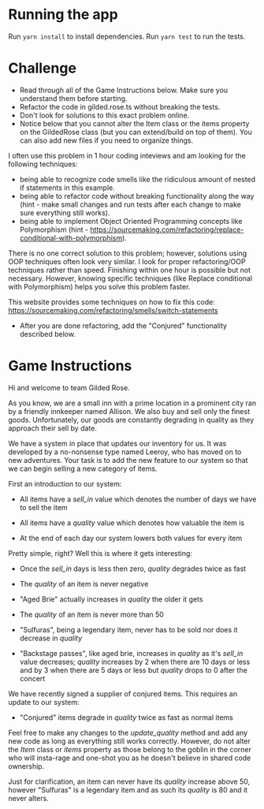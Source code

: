 # Running the app

Run `yarn install` to install dependencies. Run `yarn test` to run the tests.

# Challenge

- Read through all of the Game Instructions below. Make sure you understand them before starting.
- Refactor the code in gilded.rose.ts without breaking the tests.
- Don't look for solutions to this exact problem online.
- Notice below that you cannot alter the Item class or the items property on the GildedRose class (but you can extend/build on top of them). You can also add new files if you need to organize things.

I often use this problem in 1 hour coding inteviews and am looking for the following techniques:
  - being able to recognize code smells like the ridiculous amount of nested if statements in this example.
  - being able to refactor code without breaking functionality along the way (hint - make small changes and run tests after each change to make sure everything still works).
  - being able to implement Object Oriented Programming concepts like Polymorphism (hint - https://sourcemaking.com/refactoring/replace-conditional-with-polymorphism).

There is no one correct solution to this problem; however, solutions using OOP techniques often look very similar. I look for proper refactoring/OOP techniques rather than speed. Finishing within one hour is possible but not necessary.
However, knowing specific techniques (like Replace conditional with Polymorphism) helps you solve this problem faster.

This website provides some techniques on how to fix this code: https://sourcemaking.com/refactoring/smells/switch-statements

- After you are done refactoring, add the "Conjured" functionality described below.

# Game Instructions

Hi and welcome to team Gilded Rose.

As you know, we are a small inn with a prime location in a prominent city ran
by a friendly innkeeper named Allison.  We also buy and sell only the finest
goods. Unfortunately, our goods are constantly degrading in quality as they
approach their sell by date.

We have a system in place that updates our inventory for us. It was developed
by a no-nonsense type named Leeroy, who has moved on to new adventures. Your
task is to add the new feature to our system so that we can begin selling a
new category of items.

First an introduction to our system:

  - All items have a *sell_in* value which denotes the number of days we have to
    sell the item

  - All items have a *quality* value which denotes how valuable the item is

  - At the end of each day our system lowers both values for every item

Pretty simple, right? Well this is where it gets interesting:

  - Once the *sell_in* days is less then zero, *quality* degrades twice as fast

  - The *quality* of an item is never negative

  - "Aged Brie" actually increases in *quality* the older it gets

  - The *quality* of an item is never more than 50

  - "Sulfuras", being a legendary item, never has to be sold nor does it
    decrease in *quality*

  - "Backstage passes", like aged brie, increases in *quality* as it's *sell_in*
    value decreases; *quality* increases by 2 when there are 10 days or less
    and by 3 when there are 5 days or less but *quality* drops to 0 after the
    concert

We have recently signed a supplier of conjured items. This requires an update
to our system:

  - "Conjured" items degrade in *quality* twice as fast as normal items

Feel free to make any changes to the *update_quality* method and add any new
code as long as everything still works correctly. However, do not alter the
*Item* class or *items* property as those belong to the goblin in the corner
who will insta-rage and one-shot you as he doesn't believe in shared code
ownership.

Just for clarification, an item can never have its *quality* increase above 50,
however "Sulfuras" is a legendary item and as such its *quality* is 80 and it
never alters.
